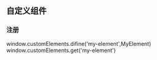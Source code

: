 ## 自定义组件
### 注册
window.customElements.difine('my-element',MyElement)
window.customElements.get('my-element')